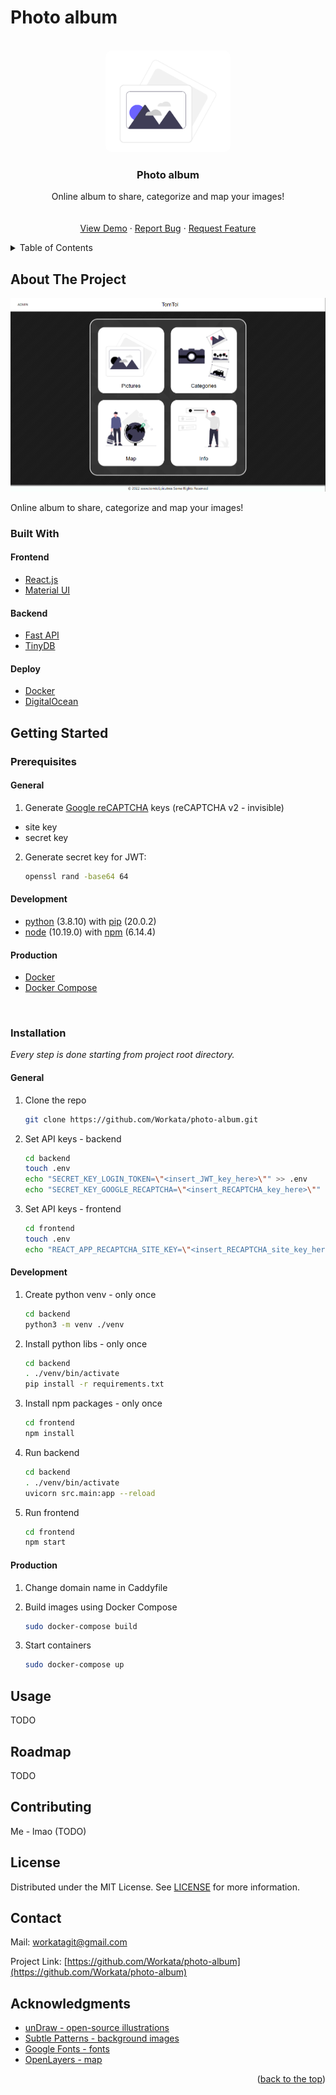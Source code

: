 # Photo album
<div id="top"></div>
<!-- &nbsp; - enter -->
<!-- PROJECT SHIELDS -->
<!--
*** I'm using markdown "reference style" links for readability.
*** Reference links are enclosed in brackets [ ] instead of parentheses ( ).
*** See the bottom of this document for the declaration of the reference variables
*** for contributors-url, forks-url, etc. This is an optional, concise syntax you may use.
*** https://www.markdownguide.org/basic-syntax/#reference-style-links
-->
<!-- [![Contributors][contributors-shield]][contributors-url]
[![Forks][forks-shield]][forks-url]
[![Stargazers][stars-shield]][stars-url]
[![Issues][issues-shield]][issues-url]
[![MIT License][license-shield]][license-url]
[![LinkedIn][linkedin-shield]][linkedin-url] -->



<!-- PROJECT LOGO -->
<br />
<div align="center">
  <a href="https://github.com/Workata/photo-album">
    <img src="images/photo_undraw.png" alt="Logo" width="200px" style="border-radius: 10px">
  </a>

  <h3 align="center">Photo album</h3>

  <p align="center">
    Online album to share, categorize and map your images!
    <br />
    <!-- <a href="https://github.com/othneildrew/Best-README-Template"><strong>Explore the docs »</strong></a> -->
    <br />
    <br />
    <a href="https://github.com/Workata/photo-album#usage">View Demo</a>
    ·
    <a href="https://github.com/Workata/photo-album/issues">Report Bug</a>
    ·
    <a href="https://github.com/Workata/photo-album/issues">Request Feature</a>
  </p>
</div>



<!-- TABLE OF CONTENTS -->
<details>
  <summary>Table of Contents</summary>
  TODO
  <ol>
    <li>
      <a href="#about-the-project">About The Project</a>
      <ul>
        <li><a href="#built-with">Built With</a></li>
      </ul>
    </li>
    <li>
      <a href="#getting-started">Getting Started</a>
      <ul>
        <li><a href="#prerequisites">Prerequisites</a></li>
        <li><a href="#installation">Installation</a></li>
      </ul>
    </li>
    <li><a href="#usage">Usage</a></li>
    <li><a href="#roadmap">Roadmap</a></li>
    <li><a href="#contributing">Contributing</a></li>
    <li><a href="#license">License</a></li>
    <li><a href="#contact">Contact</a></li>
    <li><a href="#acknowledgments">Acknowledgments</a></li>
  </ol>
</details>



<!-- ABOUT THE PROJECT -->
## About The Project

[![Product Name Screen Shot][product-screenshot]](https://tomtol.pictures)

<!-- TODO change this description -->
Online album to share, categorize and map your images! 

### Built With

<!-- This section should list any major frameworks/libraries used to bootstrap your project. Leave any add-ons/plugins for the acknowledgements section.-->

#### Frontend
* [React.js](https://reactjs.org/)
* [Material UI](https://mui.com/)

#### Backend
* [Fast API](https://fastapi.tiangolo.com/)
* [TinyDB](https://tinydb.readthedocs.io/en/latest/)

#### Deploy
* [Docker](https://www.docker.com/)
* [DigitalOcean](https://www.digitalocean.com/)



<!-- GETTING STARTED -->
## Getting Started

### Prerequisites

#### General

1. Generate [Google reCAPTCHA](https://www.google.com/recaptcha/admin/create) keys (reCAPTCHA v2 - invisible)
* site key 
* secret key


2. Generate secret key for JWT:
    ```sh
    openssl rand -base64 64
    ```

#### Development

* [python](https://www.python.org/) (3.8.10) with [pip](https://pypi.org/) (20.0.2)
* [node](https://nodejs.org/en/) (10.19.0) with [npm](https://docs.npmjs.com/) (6.14.4)

#### Production

* [Docker](https://docs.docker.com/engine/install/)
* [Docker Compose](https://docs.docker.com/compose/install/)

&nbsp;

### Installation

*Every step is done starting from project root directory.*

#### General
1. Clone the repo
   ```sh
   git clone https://github.com/Workata/photo-album.git
   ```
2. Set API keys - backend
   ```sh
   cd backend
   touch .env
   echo "SECRET_KEY_LOGIN_TOKEN=\"<insert_JWT_key_here>\"" >> .env
   echo "SECRET_KEY_GOOGLE_RECAPTCHA=\"<insert_RECAPTCHA_key_here>\"" >> .env
   ```
3. Set API keys - frontend
   ```sh
   cd frontend
   touch .env
   echo "REACT_APP_RECAPTCHA_SITE_KEY=\"<insert_RECAPTCHA_site_key_here>\"" >> .env
   ```


#### Development

1. Create python venv - only once
   ```sh
   cd backend
   python3 -m venv ./venv
   ```

2. Install python libs - only once
   ```sh
   cd backend
   . ./venv/bin/activate
   pip install -r requirements.txt
   ```
3. Install npm packages - only once
   ```sh
   cd frontend
   npm install
   ```
4. Run backend
   ```sh
   cd backend
   . ./venv/bin/activate
   uvicorn src.main:app --reload
   ```
5. Run frontend
   ```sh
   cd frontend
   npm start
   ```

#### Production

1. Change domain name in Caddyfile

2. Build images using Docker Compose
   ```sh
   sudo docker-compose build
   ```
3. Start containers
   ```sh
   sudo docker-compose up
   ```

<!-- USAGE EXAMPLES -->
## Usage

TODO
<!-- Use this space to show useful examples of how a project can be used. Additional screenshots, code examples and demos work well in this space. You may also link to more resources.

_For more examples, please refer to the [Documentation](https://example.com)_

<p align="right">(<a href="#top">back to top</a>)</p> -->



<!-- ROADMAP -->
## Roadmap

TODO

<!-- - [x] Add Changelog
- [x] Add back to top links
- [ ] Add Additional Templates w/ Examples
- [ ] Add "components" document to easily copy & paste sections of the readme
- [ ] Multi-language Support
    - [ ] Chinese
    - [ ] Spanish

See the [open issues](https://github.com/othneildrew/Best-README-Template/issues) for a full list of proposed features (and known issues). -->

<!-- <p align="right">(<a href="#top">back to top</a>)</p> -->



<!-- CONTRIBUTING -->
## Contributing

Me - lmao (TODO)

<!-- Contributions are what make the open source community such an amazing place to learn, inspire, and create. Any contributions you make are **greatly appreciated**.

1. Fork the Project
2. Create your Feature Branch (`git checkout -b feature/AmazingFeature`)
3. Commit your Changes (`git commit -m 'Add some AmazingFeature'`)
4. Push to the Branch (`git push origin feature/AmazingFeature`)
5. Open a Pull Request -->

<!-- LICENSE -->
## License

Distributed under the MIT License. See <a href="https://github.com/Workata/photo-album/blob/main/LICENSE">LICENSE</a> for more information.


<!-- CONTACT -->
## Contact

<!-- Your Name - [@your_twitter](https://twitter.com/your_username) - email@example.com-->

Mail: [workatagit@gmail.com](mailto:workatagit@gmail.com)

Project Link: [https://github.com/Workata/photo-album](https://github.com/Workata/photo-album)


<!-- ACKNOWLEDGMENTS -->
## Acknowledgments

<!-- Use this space to list resources you find helpful and would like to give credit to.-->

* [unDraw - open-source illustrations](https://undraw.co/)
* [Subtle Patterns - background images](https://www.toptal.com/designers/subtlepatterns/)
* [Google Fonts - fonts](https://fonts.google.com/)
* [OpenLayers - map](https://openlayers.org/)



<p align="right">(<a href="#top">back to the top</a>)</p>

<!-- MARKDOWN LINKS & IMAGES -->

<!-- https://www.markdownguide.org/basic-syntax/#reference-style-links -->
<!-- [contributors-shield]: https://img.shields.io/github/contributors/othneildrew/Best-README-Template.svg?style=for-the-badge
[contributors-url]: https://github.com/othneildrew/Best-README-Template/graphs/contributors
[forks-shield]: https://img.shields.io/github/forks/othneildrew/Best-README-Template.svg?style=for-the-badge
[forks-url]: https://github.com/othneildrew/Best-README-Template/network/members
[stars-shield]: https://img.shields.io/github/stars/othneildrew/Best-README-Template.svg?style=for-the-badge
[stars-url]: https://github.com/othneildrew/Best-README-Template/stargazers
[issues-shield]: https://img.shields.io/github/issues/othneildrew/Best-README-Template.svg?style=for-the-badge
[issues-url]: https://github.com/othneildrew/Best-README-Template/issues
[license-shield]: https://img.shields.io/github/license/othneildrew/Best-README-Template.svg?style=for-the-badge
[license-url]: https://github.com/othneildrew/Best-README-Template/blob/master/LICENSE.txt
[linkedin-shield]: https://img.shields.io/badge/-LinkedIn-black.svg?style=for-the-badge&logo=linkedin&colorB=555
[linkedin-url]: https://linkedin.com/in/othneildrew -->
[product-screenshot]: images/home_page.png